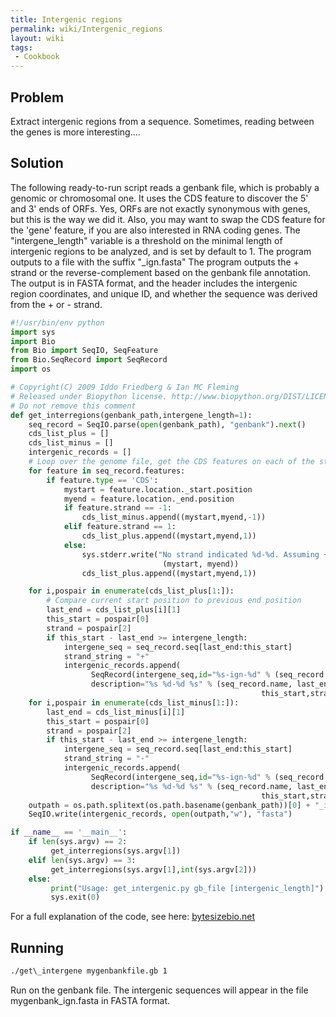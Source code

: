 ```yaml
---
title: Intergenic regions
permalink: wiki/Intergenic_regions
layout: wiki
tags:
 - Cookbook
---
```


Problem
-------

Extract intergenic regions from a sequence. Sometimes, reading between
the genes is more interesting....

Solution
--------

The following ready-to-run script reads a genbank file, which is
probably a genomic or chromosomal one. It uses the CDS feature to
discover the 5' and 3' ends of ORFs. Yes, ORFs are not exactly
synonymous with genes, but this is the way we did it. Also, you may want
to swap the CDS feature for the 'gene' feature, if you are also
interested in RNA coding genes. The "intergene\_length" variable is a
threshold on the minimal length of intergenic regions to be analyzed,
and is set by default to 1. The program outputs to a file with the
suffix "\_ign.fasta" The program outputs the + strand or the
reverse-complement based on the genbank file annotation. The output is
in FASTA format, and the header includes the intergenic region
coordinates, and unique ID, and whether the sequence was derived from
the + or - strand.

``` python
#!/usr/bin/env python
import sys
import Bio
from Bio import SeqIO, SeqFeature
from Bio.SeqRecord import SeqRecord
import os

# Copyright(C) 2009 Iddo Friedberg & Ian MC Fleming
# Released under Biopython license. http://www.biopython.org/DIST/LICENSE
# Do not remove this comment
def get_interregions(genbank_path,intergene_length=1):
    seq_record = SeqIO.parse(open(genbank_path), "genbank").next()
    cds_list_plus = []
    cds_list_minus = []
    intergenic_records = []
    # Loop over the genome file, get the CDS features on each of the strands
    for feature in seq_record.features:
        if feature.type == 'CDS':
            mystart = feature.location._start.position
            myend = feature.location._end.position
            if feature.strand == -1:
                cds_list_minus.append((mystart,myend,-1))
            elif feature.strand == 1:
                cds_list_plus.append((mystart,myend,1))
            else:
                sys.stderr.write("No strand indicated %d-%d. Assuming +\n" %
                                  (mystart, myend))
                cds_list_plus.append((mystart,myend,1))

    for i,pospair in enumerate(cds_list_plus[1:]):
        # Compare current start position to previous end position
        last_end = cds_list_plus[i][1]
        this_start = pospair[0]
        strand = pospair[2]
        if this_start - last_end >= intergene_length:
            intergene_seq = seq_record.seq[last_end:this_start]
            strand_string = "+"
            intergenic_records.append(
                  SeqRecord(intergene_seq,id="%s-ign-%d" % (seq_record.name,i),
                  description="%s %d-%d %s" % (seq_record.name, last_end+1,
                                                        this_start,strand_string)))
    for i,pospair in enumerate(cds_list_minus[1:]):
        last_end = cds_list_minus[i][1]
        this_start = pospair[0]
        strand = pospair[2]
        if this_start - last_end >= intergene_length:
            intergene_seq = seq_record.seq[last_end:this_start]
            strand_string = "-"
            intergenic_records.append(
                  SeqRecord(intergene_seq,id="%s-ign-%d" % (seq_record.name,i),
                  description="%s %d-%d %s" % (seq_record.name, last_end+1,
                                                        this_start,strand_string)))
    outpath = os.path.splitext(os.path.basename(genbank_path))[0] + "_ign.fasta"
    SeqIO.write(intergenic_records, open(outpath,"w"), "fasta")

if __name__ == '__main__':
    if len(sys.argv) == 2:
         get_interregions(sys.argv[1])
    elif len(sys.argv) == 3:
         get_interregions(sys.argv[1],int(sys.argv[2]))
    else:
         print("Usage: get_intergenic.py gb_file [intergenic_length]")
         sys.exit(0)

```

For a full explanation of the code, see here:
[bytesizebio.net](http://bytesizebio.net/index.php/2010/02/11/short-bioinformatic-hacks-reading-between-the-genes/)

Running
-------

```bash
./get\_intergene mygenbankfile.gb 1
```

Run on the genbank file. The intergenic sequences will appear in the
file mygenbank\_ign.fasta in FASTA format.
